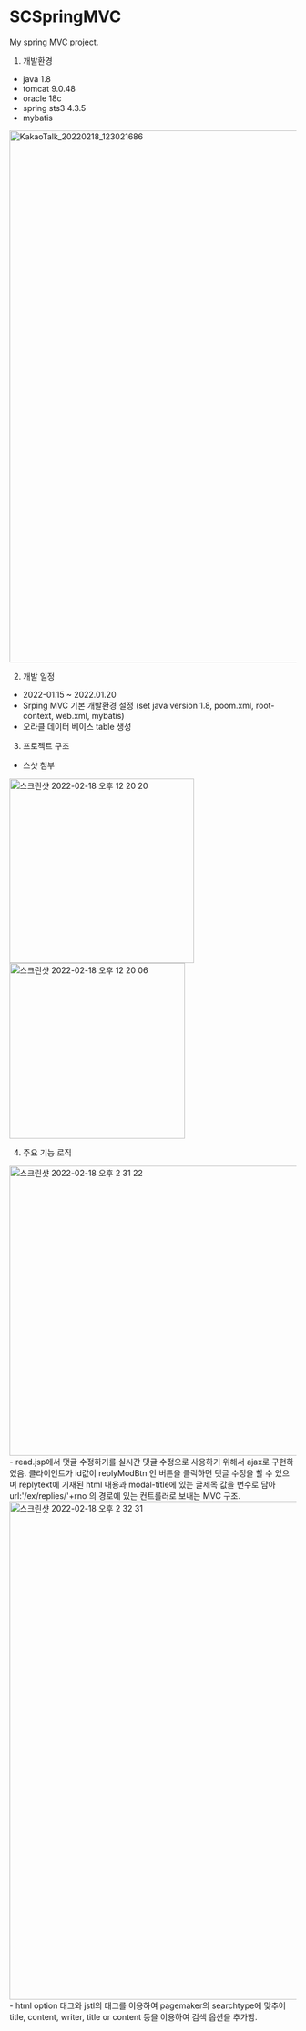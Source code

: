 # SCSpringMVC
My spring MVC project.
1. 개발환경
- java 1.8
- tomcat 9.0.48
- oracle 18c
- spring sts3 4.3.5
- mybatis
<img width="934" alt="KakaoTalk_20220218_123021686" src="https://user-images.githubusercontent.com/85739056/154613763-c3e9b42e-39fd-4d72-becd-7587bc724e30.png">

2. 개발 일정
- 2022-01.15 ~ 2022.01.20
- Srping MVC 기본 개발환경 설정 (set java version 1.8, poom.xml, root-context, web.xml, mybatis)
- 오라클 데이터 베이스 table 생성

3. 프로젝트 구조
- 스샷 첨부
<img width="324" alt="스크린샷 2022-02-18 오후 12 20 20" src="https://user-images.githubusercontent.com/85739056/154611462-1ff67e5a-b480-45ba-85e8-7fcad6725575.png">
<img width="308" alt="스크린샷 2022-02-18 오후 12 20 06" src="https://user-images.githubusercontent.com/85739056/154611478-ea76bdca-b5b8-4aca-9619-eb98a21c498e.png">

4. 주요 기능 로직
<img width="509" alt="스크린샷 2022-02-18 오후 2 31 22" src="https://user-images.githubusercontent.com/85739056/154624662-77902235-33ec-445c-b7de-205e1abd1133.png">
- read.jsp에서 댓글 수정하기를 실시간 댓글 수정으로 사용하기 위해서 ajax로 구현하였음. 클라이언트가 id값이 replyModBtn 인 버튼을 클릭하면 댓글 수정을 할 수 있으며 replytext에 기재된 html 내용과 modal-title에 있는 글제목 값을 변수로 담아 url:'/ex/replies/'+rno 의 경로에 있는 컨트롤러로 보내는 MVC 구조.

<img width="875" alt="스크린샷 2022-02-18 오후 2 32 31" src="https://user-images.githubusercontent.com/85739056/154625172-b310a2c5-12d6-4e13-873d-2eb2a2d92146.png">
- html option 태그와 jstl의 <c:out> 태그를 이용하여 pagemaker의 searchtype에 맞추어 title, content, writer, title or content 등을 이용하여 검색 옵션을 추가함.

